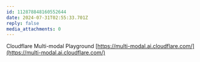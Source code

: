 ```yaml
---
id: 112878848160552644
date: 2024-07-31T02:55:33.701Z
reply: false
media_attachments: 0
---
```


Cloudflare Multi-modal Playground [https://multi-modal.ai.cloudflare.com/](https://multi-modal.ai.cloudflare.com/)

